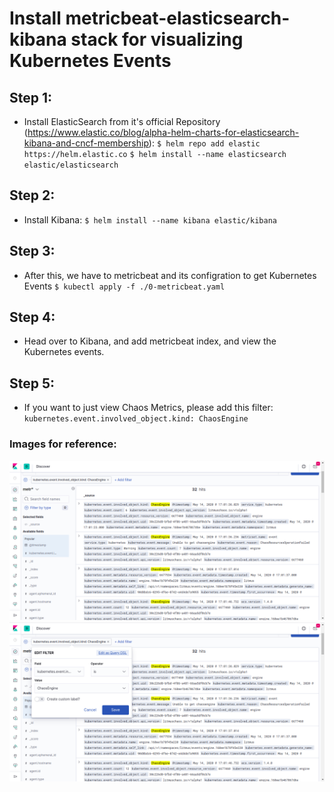 
# Install metricbeat-elasticsearch-kibana stack for visualizing Kubernetes Events

## Step 1:

- Install ElasticSearch from it's official Repository (https://www.elastic.co/blog/alpha-helm-charts-for-elasticsearch-kibana-and-cncf-membership):
    `$ helm repo add elastic https://helm.elastic.co`
    `$ helm install --name elasticsearch elastic/elasticsearch`

## Step 2:

- Install Kibana:
    `$ helm install --name kibana elastic/kibana`

## Step 3:

- After this, we have to metricbeat and its configration to get Kubernetes Events
    `$ kubectl apply -f ./0-metricbeat.yaml`

## Step 4:

- Head over to Kibana, and add metricbeat index, and view the Kubernetes events.

## Step 5:

- If you want to just view Chaos Metrics, please add this filter:
    `kubernetes.event.involved_object.kind: ChaosEngine`

### Images for reference:

![](images/kibana-display-filter.png)
![](images/kibana-edit-filter.png)
